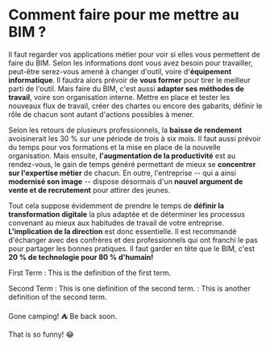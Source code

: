 # Comment faire pour me mettre au BIM ?

Il faut regarder vos applications métier pour voir si elles vous permettent de faire du BIM. Selon les informations dont vous avez besoin pour travailler,
peut-être serez-vous amené à changer d'outil, voire d'**équipement informatique**. Il faudra alors prévoir de **vous former** pour tirer le meilleur parti de l'outil. Mais faire du BIM, c'est aussi **adapter ses méthodes de travail**, voire son organisation interne. Mettre en place et tester les nouveaux flux de travail, créer des chartes ou encore des gabarits, définir le rôle de chacun sont autant d'actions possibles à mener.

Selon les retours de plusieurs professionnels, la **baisse de rendement** avoisinerait les 30 % sur une période de trois à six mois. Il faut aussi prévoir du temps pour vos formations et la mise en place de la nouvelle organisation. Mais ensuite, **l'augmentation de la productivité** est au rendez-vous, le gain de temps généré permettant de mieux se **concentrer sur l'expertise métier** de chacun. En outre, l'entreprise -- qui a ainsi **modernisé son image** -- dispose désormais d'un **nouvel argument de vente et de recrutement** pour attirer des jeunes.

Tout cela suppose évidemment de prendre le temps de **définir la transformation digitale** la plus adaptée et de déterminer les processus convenant au mieux aux habitudes de travail de votre entreprise. **L'implication de la direction** est donc essentielle. Il est recommandé d'échanger avec des confrères et des professionnels qui ont franchi le pas pour partager les bonnes pratiques. Il faut garder en tête que le BIM, c'est **20 % de technologie pour 80 % d'humain!**

First Term
: This is the definition of the first term.

Second Term
: This is one definition of the second term.
: This is another definition of the second term.

Gone camping! :tent: Be back soon.

That is so funny! :joy:







